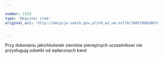 ```yaml
---

number: 2159
type: 'Register item'
original_uri: 'http://decyzje.uokik.gov.pl/nd_wz_um.nsf/0/388F26682B67C082C125782D003EE701?OpenDocument'


---
```


Przy dokonaniu jakichkolwiek zwrotów pieniężnych uczestnikowi nie przysługują odsetki od wpłaconych kwot
